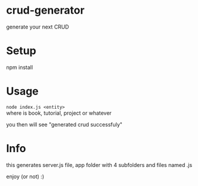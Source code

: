 # crud-generator
generate your next CRUD

# Setup
npm install  

# Usage  
`node index.js <entity>`  
where <entity> is book, tutorial, project or whatever

you then will see "generated crud successfuly"

# Info  
this generates server.js file, app folder with 4 subfolders and files named <entity>.js  

enjoy (or not) :)
